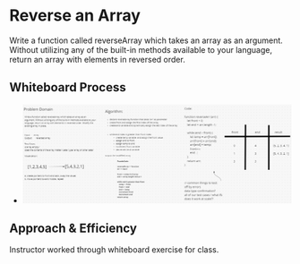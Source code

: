 # Reverse an Array

Write a function called reverseArray which takes an array as an argument. Without utilizing any of the built-in methods available to your language, return an array with elements in reversed order.

## Whiteboard Process

* ![Code Challenge 01](./img/array-reverse.png)

## Approach & Efficiency

Instructor worked through whiteboard exercise for class.
